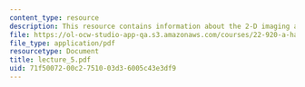 ```yaml
---
content_type: resource
description: This resource contains information about the 2-D imaging and slice selection.
file: https://ol-ocw-studio-app-qa.s3.amazonaws.com/courses/22-920-a-hands-on-introduction-to-nuclear-magnetic-resonance-january-iap-1997/71f5007200c2751003d36005c43e3df9_lecture_5.pdf
file_type: application/pdf
resourcetype: Document
title: lecture_5.pdf
uid: 71f50072-00c2-7510-03d3-6005c43e3df9
---
```

